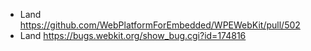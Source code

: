 * Land https://github.com/WebPlatformForEmbedded/WPEWebKit/pull/502
* Land https://bugs.webkit.org/show_bug.cgi?id=174816
